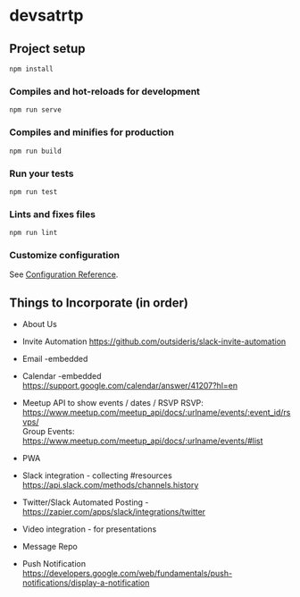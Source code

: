 # devsatrtp

## Project setup

```
npm install
```

### Compiles and hot-reloads for development

```
npm run serve
```

### Compiles and minifies for production

```
npm run build
```

### Run your tests

```
npm run test
```

### Lints and fixes files

```
npm run lint
```

### Customize configuration

See [Configuration Reference](https://cli.vuejs.org/config/).

## Things to Incorporate (in order)

- About Us

- Invite Automation
  https://github.com/outsideris/slack-invite-automation

- Email -embedded

- Calendar -embedded
  https://support.google.com/calendar/answer/41207?hl=en

- Meetup API to show events / dates / RSVP
  RSVP: https://www.meetup.com/meetup_api/docs/:urlname/events/:event_id/rsvps/
  <br/>Group Events: https://www.meetup.com/meetup_api/docs/:urlname/events/#list

- PWA

- Slack integration - collecting #resources
  https://api.slack.com/methods/channels.history

- Twitter/Slack Automated Posting -
  https://zapier.com/apps/slack/integrations/twitter

- Video integration - for presentations

- Message Repo

- Push Notification
  https://developers.google.com/web/fundamentals/push-notifications/display-a-notification
